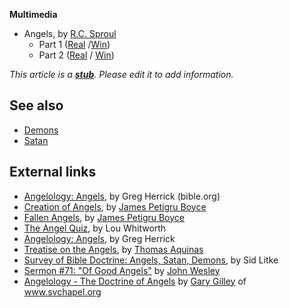 **Multimedia**

-   Angels, by [R.C. Sproul](R.C._Sproul "R.C. Sproul")
    -   Part 1
        ([Real](http://riven.ligonier.org/playlists/rym20041201.m3u)
        /[Win](http://riven.ligonier.org/playlists/rym20041201.asx))
    -   Part 2
        ([Real](http://riven.ligonier.org/playlists/rym20041202.m3u) /
        [Win](http://riven.ligonier.org/playlists/rym20041202.asx))


*This article is a **[stub](http://www.theopedia.com/Category:Theopedia_stubs "Category:Theopedia stubs")**. Please edit it to add information.*
## See also

-   [Demons](Demons "Demons")
-   [Satan](Satan "Satan")

## External links

-   [Angelology: Angels](http://www.bible.org/page.asp?page_id=729),
    by Greg Herrick (bible.org)
-   [Creation of Angels](http://www.founders.org/library/boyce1/ch18.html),
    by [James Petigru Boyce](James_Petigru_Boyce "James Petigru Boyce")
-   [Fallen Angels](http://www.founders.org/library/boyce1/ch19.html),
    by [James Petigru Boyce](James_Petigru_Boyce "James Petigru Boyce")
-   [The Angel Quiz](http://www.leaderu.com/orgs/probe/docs/angel-q.html),
    by Lou Whitworth
-   [Angelology: Angels](http://www.bible.org/page.asp?page_id=729),
    by Greg Herrick
-   [Treatise on the Angels](http://www.ccel.org/a/aquinas/summa/FP.html#TOC03),
    by [Thomas Aquinas](Thomas_Aquinas "Thomas Aquinas")
-   [Survey of Bible Doctrine: Angels, Satan, Demons](http://www.bible.org/page.asp?page_id=388),
    by Sid Litke
-   [Sermon \#71: "Of Good Angels"](http://gbgm-umc.org/umhistory/wesley/sermons/serm-071.stm)
    by [John Wesley](John_Wesley "John Wesley")
-   [Angelology - The Doctrine of Angels](http://www.svchapel.org/Resources/Lessons/read_lessons.asp?id=2)
    by [Gary Gilley](Gary_Gilley "Gary Gilley") of www.svchapel.org



